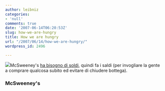 ```yaml
---
author: leibniz
categories:
- 'null'
comments: true
date: '2007-06-14T06:20:53Z'
slug: how-we-are-hungry
title: How we are hungry
url: "/2007/06/14/how-we-are-hungry/"
wordpress_id: 2496

---
```

[![](http://www.leibniz-blogs.it/gallery/eggers.gif)](http://store.mcsweeneys.net/)McSweeney's [ha bisogno di soldi](http://www.mcsweeneys.net/), quindi fa i saldi (per invogliare la gente a comprare qualcosa subito ed evitare di chiudere bottega).


### McSweeney's
